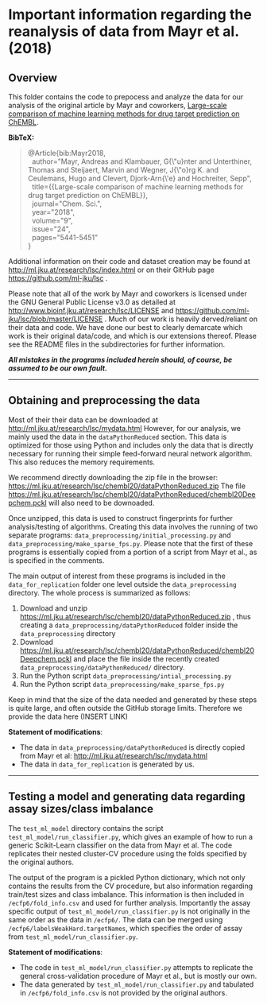 # Important information regarding the reanalysis of data from Mayr et al. (2018) #

## Overview ##

This folder contains the code to prepocess and analyze the data for our analysis of the original article by Mayr and coworkers,
[Large-scale comparison of machine learning methods for drug target prediction on ChEMBL](https://pubs.rsc.org/en/content/articlelanding/2018/sc/c8sc00148k#!divAbstract).

**BibTeX:**

>@Article{bib:Mayr2018,\
>&nbsp;&nbsp;author="Mayr, Andreas and Klambauer, G{\\"u}nter and Unterthiner, Thomas and Steijaert, Marvin and Wegner, J{\\"o}rg K. and Ceulemans, Hugo and Clevert, Djork-Arn{\\'e} and Hochreiter, Sepp",\
>&nbsp;&nbsp;title={{Large-scale comparison of machine learning methods for drug target prediction on ChEMBL}},\
>&nbsp;&nbsp;journal="Chem. Sci.",\
>&nbsp;&nbsp;year="2018",\
>&nbsp;&nbsp;volume="9",\
>&nbsp;&nbsp;issue="24",\
>&nbsp;&nbsp;pages="5441-5451"\
>} 

Additional information on their code and dataset creation may be found at http://ml.jku.at/research/lsc/index.html or on their GitHub page https://github.com/ml-jku/lsc . 

Please note that all of the work by Mayr and coworkers is licensed under the GNU General Public License v3.0 as detailed at http://www.bioinf.jku.at/research/lsc/LICENSE and https://github.com/ml-jku/lsc/blob/master/LICENSE .
Much of our work is heavily derved/reliant on their data and code. We have done our best to clearly demarcate which work is their original data/code, and which is our extensions thereof. Please see the README files in the subdirectories for further information.

**_All mistakes in the programs included herein should, of course, be assumed to be our own fault._**

***

## Obtaining and preprocessing the data ##

Most of their their data can be downloaded at http://ml.jku.at/research/lsc/mydata.html 
However, for our analysis, we mainly used the data in the `dataPythonReduced` section. 
This data is optimized for those using Python and includes only the data that is directly 
necessary for running their simple feed-forward neural network algorithm. 
This also reduces the memory requirements.

We recommend directly downloading the zip file in the browser: https://ml.jku.at/research/lsc/chembl20/dataPythonReduced.zip
The file https://ml.jku.at/research/lsc/chembl20/dataPythonReduced/chembl20Deepchem.pckl will also need to be downoaded.

Once unzipped, this data is used to construct fingerprints for further analysis/testing of algorithms. Creating this data involves the running of two separate programs: `data_preprocessing/initial_processing.py` and `data_preprocessing/make_sparse_fps.py`. Please note that the first of these programs is essentially copied from a portion of a script from Mayr et al., as is specified in the comments.

The main output of interest from these programs is included in the `data_for_replication` folder one level outside the `data_preprocessing` directory. The whole process is summarized as follows:
1. Download and unzip https://ml.jku.at/research/lsc/chembl20/dataPythonReduced.zip , thus creating a `data_preprocessing/dataPythonReduced` folder inside the `data_preprocessing` directory
2. Download https://ml.jku.at/research/lsc/chembl20/dataPythonReduced/chembl20Deepchem.pckl and place the file inside the recently created `data_preprocessing/dataPythonReduced/` directory.
3. Run the Python script `data_preprocessing/intial_processing.py`
4. Run the Python script `data_preprocessing/make_sparse_fps.py` 

Keep in mind that the size of the data needed and generated by these steps is quite large, and often outside the GitHub storage limits. Therefore we provide the data here (INSERT LINK)

**Statement of modifications**:
- The data in `data_preprocessing/dataPythonReduced` is directly copied from Mayr et al: http://ml.jku.at/research/lsc/mydata.html
- The data in `data_for_replication` is generated by us. 

***

## Testing a model and generating data regarding assay sizes/class imbalance ##

The `test_ml_model` directory contains the script `test_ml_model/run_classifier.py`, which gives an example of how to run a generic Scikit-Learn classifier on the data from Mayr et al. The code replicates their nested cluster-CV procedure using the folds specified by the original authors. 

The output of the program is a pickled Python dictionary, which not only contains the results from the CV procedure, but also information regarding train/test sizes and class imbalance. This information is then included in `/ecfp6/fold_info.csv` and used for further analysis. Importantly the assay specific output of `test_ml_model/run_classifier.py` is not originally in the same order as the data in `/ecfp6/`. The data can be merged using `/ecfp6/labelsWeakHard.targetNames`, which specifies the order of assay from `test_ml_model/run_classifier.py`.

**Statement of modifications**:
- The code in `test_ml_model/run_classifier.py` attempts to replicate the general cross-validation procedure of Mayr et al., but is mostly our own.
- The data generated by `test_ml_model/run_classifier.py` and tabulated in `/ecfp6/fold_info.csv` is not provided by the original authors.








